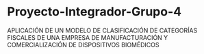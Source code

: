 # Proyecto-Integrador-Grupo-4
APLICACIÓN DE UN MODELO DE CLASIFICACIÓN DE CATEGORÍAS FISCALES DE UNA EMPRESA DE MANUFACTURACIÓN Y COMERCIALIZACIÓN DE DISPOSITIVOS BIOMÉDICOS
